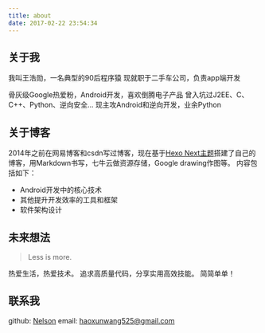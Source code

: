 ```yaml
---
title: about
date: 2017-02-22 23:54:34
---
```


## 关于我
我叫王浩勋，一名典型的90后程序猿
现就职于二手车公司，负责app端开发

骨灰级Google热爱粉，Android开发，喜欢倒腾电子产品
曾入坑过J2EE、C、C++、Python、逆向安全...
现主攻Android和逆向开发，业余Python

## 关于博客
2014年之前在网易博客和csdn写过博客，现在基于[Hexo Next主题](https://github.com/iissnan/hexo-theme-next)搭建了自己的博客，用Markdown书写，七牛云做资源存储，Google drawing作图等。
内容包括如下：
* Android开发中的核心技术
* 其他提升开发效率的工具和框架
* 软件架构设计

## 未来想法
> Less is more.

热爱生活，热爱技术。
追求高质量代码，分享实用高效技能。
简简单单！

## 联系我

github: [Nelson](https://github.com/haoxunwang)
email: haoxunwang525@gmail.com

